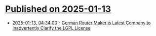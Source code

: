 # [Published on 2025-01-13](index.md)

* [2025-01-13, 04:34:00](https://soylentnews.org/article.pl?sid=25/01/12/1455259&from=rss) - [German Router Maker is Latest Company to Inadvertently Clarify the LGPL License](https://soylentnews.org/article.pl?sid=25/01/12/1455259&from=rss)
